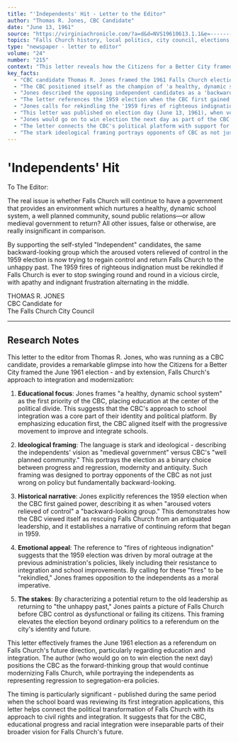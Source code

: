 ```yaml
---
title: "'Independents' Hit - Letter to the Editor"
author: "Thomas R. Jones, CBC Candidate"
date: "June 13, 1961"
source: "https://virginiachronicle.com/?a=d&d=NVS19610613.1.1&e=-------en-20--1--txt-txIN--------"
topics: "Falls Church history, local politics, city council, elections, Citizens for a Better City, CBC, letters to the editor"
type: "newspaper - letter to editor"
volume: "24"
number: "215"
context: "This letter reveals how the Citizens for a Better City framed the 1961 election as a choice between progressive education policies (including integration) and a return to 'medieval government.' Written by a CBC candidate who would win election, it demonstrates how the CBC positioned itself as the champion of Falls Church's modernization."
key_facts:
  - "CBC candidate Thomas R. Jones framed the 1961 Falls Church election as a choice between progressive values and 'medieval government'"
  - "The CBC positioned itself as the champion of 'a healthy, dynamic school system' and 'well planned community'"
  - "Jones described the opposing independent candidates as a 'backward-looking group' trying to 'return Falls Church to the unhappy past'"
  - "The letter references the 1959 election when the CBC first gained power in Falls Church"
  - "Jones calls for rekindling the '1959 fires of righteous indignation' to prevent Falls Church from 'swinging round and round in a vicious circle'"
  - "This letter was published on election day (June 13, 1961), when voters would decide the balance of power on the city council"
  - "Jones would go on to win election the next day as part of the CBC's sweep of all four contested council seats"
  - "The letter connects the CBC's political platform with support for school integration happening simultaneously in Falls Church"
  - "The stark ideological framing portrays opponents of CBC as not just wrong on policy but fundamentally antiquated"
---
```


# 'Independents' Hit

To The Editor:

The real issue is whether Falls Church will continue to have a government that provides an environment which nurtures a healthy, dynamic school system, a well planned community, sound public relations—or allow medieval government to return? All other issues, false or otherwise, are really insignificant in comparison.

By supporting the self-styled "Independent" candidates, the same backward-looking group which the aroused voters relieved of control in the 1959 election is now trying to regain control and return Falls Church to the unhappy past. The 1959 fires of righteous indignation must be rekindled if Falls Church is ever to stop swinging round and round in a vicious circle, with apathy and indignant frustration alternating in the middle.

THOMAS R. JONES  
CBC Candidate for  
The Falls Church City Council 

---

## Research Notes

This letter to the editor from Thomas R. Jones, who was running as a CBC candidate, provides a remarkable glimpse into how the Citizens for a Better City framed the June 1961 election - and by extension, Falls Church's approach to integration and modernization:

1. **Educational focus**: Jones frames "a healthy, dynamic school system" as the first priority of the CBC, placing education at the center of the political divide. This suggests that the CBC's approach to school integration was a core part of their identity and political platform. By emphasizing education first, the CBC aligned itself with the progressive movement to improve and integrate schools.

2. **Ideological framing**: The language is stark and ideological - describing the independents' vision as "medieval government" versus CBC's "well planned community." This portrays the election as a binary choice between progress and regression, modernity and antiquity. Such framing was designed to portray opponents of the CBC as not just wrong on policy but fundamentally backward-looking.

3. **Historical narrative**: Jones explicitly references the 1959 election when the CBC first gained power, describing it as when "aroused voters relieved of control" a "backward-looking group." This demonstrates how the CBC viewed itself as rescuing Falls Church from an antiquated leadership, and it establishes a narrative of continuing reform that began in 1959.

4. **Emotional appeal**: The reference to "fires of righteous indignation" suggests that the 1959 election was driven by moral outrage at the previous administration's policies, likely including their resistance to integration and school improvements. By calling for these "fires" to be "rekindled," Jones frames opposition to the independents as a moral imperative.

5. **The stakes**: By characterizing a potential return to the old leadership as returning to "the unhappy past," Jones paints a picture of Falls Church before CBC control as dysfunctional or failing its citizens. This framing elevates the election beyond ordinary politics to a referendum on the city's identity and future.

This letter effectively frames the June 1961 election as a referendum on Falls Church's future direction, particularly regarding education and integration. The author (who would go on to win election the next day) positions the CBC as the forward-thinking group that would continue modernizing Falls Church, while portraying the independents as representing regression to segregation-era policies.

The timing is particularly significant - published during the same period when the school board was reviewing its first integration applications, this letter helps connect the political transformation of Falls Church with its approach to civil rights and integration. It suggests that for the CBC, educational progress and racial integration were inseparable parts of their broader vision for Falls Church's future. 